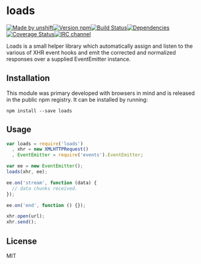 # loads

[![Made by unshift][made-by]](http://unshift.io)[![Version
npm][version]](http://browsenpm.org/package/loads)[![Build
Status][build]](https://travis-ci.org/unshiftio/loads)[![Dependencies][david]](https://david-dm.org/unshiftio/loads)[![Coverage
Status][cover]](https://coveralls.io/r/unshiftio/loads?branch=master)[![IRC channel][irc]](http://webchat.freenode.net/?channels=unshift)

[made-by]: https://img.shields.io/badge/made%20by-unshift-00ffcc.svg?style=flat-square
[version]: https://img.shields.io/npm/v/loads.svg?style=flat-square
[build]: https://img.shields.io/travis/unshiftio/loads/master.svg?style=flat-square
[david]: https://img.shields.io/david/unshiftio/loads.svg?style=flat-square
[cover]: https://img.shields.io/coveralls/unshiftio/loads/master.svg?style=flat-square
[irc]: https://img.shields.io/badge/IRC-irc.freenode.net%23unshift-00a8ff.svg?style=flat-square

Loads is a small helper library which automatically assign and listen to the
various of XHR event hooks and emit the corrected and normalized responses over
a supplied EventEmitter instance.

## Installation

This module was primary developed with browsers in mind and is released in the
public npm registry. It can be installed by running:

```
npm install --save loads
```

## Usage

```js
var loads = require('loads')
  , xhr = new XMLHTTPRequest()
  , EventEmitter = require('events').EventEmitter;

var ee = new EventEmitter();
loads(xhr, ee);

ee.on('stream', function (data) {
  // data chunks received.
});

ee.on('end', function () {});

xhr.open(url);
xhr.send();
```

## License

MIT
